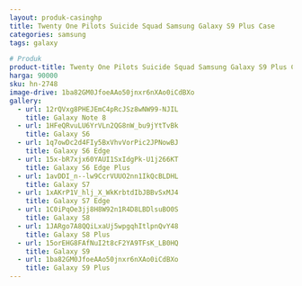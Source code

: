 ```yaml
---
layout: produk-casinghp
title: Twenty One Pilots Suicide Squad Samsung Galaxy S9 Plus Case
categories: samsung
tags: galaxy

# Produk
product-title: Twenty One Pilots Suicide Squad Samsung Galaxy S9 Plus Case
harga: 90000
sku: hn-2748
image-drive: 1ba82GM0JfoeAAo50jnxr6nXAo0iCdBXo
gallery:
  - url: 12rQVxg8PHEJEmC4pRcJSz8wNW99-NJIL
    title: Galaxy Note 8
  - url: 1HFeQRvuLU6YrVLn2QG8nW_bu9jYtTvBk
    title: Galaxy S6
  - url: 1q7owDc2d4FIy5BxVhvVorPic2JPNowBJ
    title: Galaxy S6 Edge
  - url: 15x-bR7xjx60YAUI1SxIdgPk-U1j266KT
    title: Galaxy S6 Edge Plus
  - url: 1avDDI_n--lw9CcrVUUO2nn1IkQcBLDHL
    title: Galaxy S7
  - url: 1xAKrP1V_hlj_X_WkKrbtdIbJBBvSxMJ4
    title: Galaxy S7 Edge
  - url: 1C0iPqOe3jj8H8W92n1R4D8LBDlsuBO0S
    title: Galaxy S8
  - url: 1JARgo7A8QQiLxaUj5wpgqhItlpnQvY48
    title: Galaxy S8 Plus
  - url: 15orEHG8FAfNuI2t8cF2YA9TFsK_LB0HQ
    title: Galaxy S9
  - url: 1ba82GM0JfoeAAo50jnxr6nXAo0iCdBXo
    title: Galaxy S9 Plus
---
```

